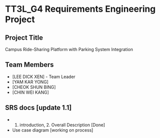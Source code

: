 # TT3L_G4 Requirements Engineering Project

## Project Title
Campus Ride-Sharing Platform with Parking System Integration

## Team Members
- [LEE DICK XEN] - Team Leader
- [YAM KAR YONG] 
- [CHEOK SHUN BING] 
- [CHIN WEI KANG] 

## SRS docs [update 1.1]
- 1. introduction, 2. Overall Description [Done]
- Use case diagram [working on process]
